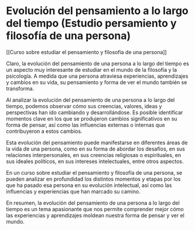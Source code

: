 # Evolución del pensamiento a lo largo del tiempo (Estudio persamiento y filosofía de una persona)

[[Curso sobre estudiar el pensamiento y filosofía de una persona]]

Claro, la evolución del pensamiento de una persona a lo largo del tiempo es un aspecto muy interesante de estudiar en el mundo de la filosofía y la psicología. A medida que una persona atraviesa experiencias, aprendizajes y cambios en su vida, su pensamiento y forma de ver el mundo también se transforma.

Al analizar la evolución del pensamiento de una persona a lo largo del tiempo, podemos observar cómo sus creencias, valores, ideas y perspectivas han ido cambiando y desarrollándose. Es posible identificar momentos clave en los que se produjeron cambios significativos en su forma de pensar, así como las influencias externas o internas que contribuyeron a estos cambios.

Esta evolución del pensamiento puede manifestarse en diferentes áreas de la vida de una persona, como en su forma de abordar los desafíos, en sus relaciones interpersonales, en sus creencias religiosas o espirituales, en sus ideales políticos, en sus intereses intelectuales, entre otros aspectos.

En un curso sobre estudiar el pensamiento y filosofía de una persona, se pueden analizar en profundidad los distintos momentos y etapas por los que ha pasado esa persona en su evolución intelectual, así como las influencias y experiencias que han marcado su camino.

En resumen, la evolución del pensamiento de una persona a lo largo del tiempo es un tema apasionante que nos permite comprender mejor cómo las experiencias y aprendizajes moldean nuestra forma de pensar y ver el mundo.
